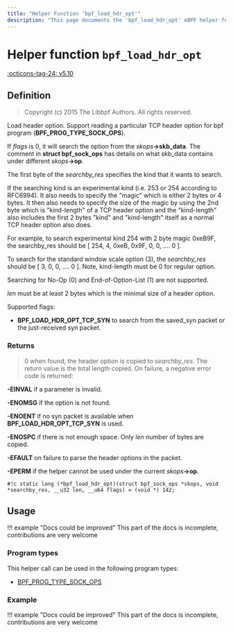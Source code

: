 ```yaml
---
title: "Helper Function 'bpf_load_hdr_opt'"
description: "This page documents the 'bpf_load_hdr_opt' eBPF helper function, including its defintion, usage, program types that can use it, and examples."
---
```

# Helper function `bpf_load_hdr_opt`

<!-- [FEATURE_TAG](bpf_load_hdr_opt) -->
[:octicons-tag-24: v5.10](https://github.com/torvalds/linux/commit/0813a841566f0962a5551be7749b43c45f0022a0)
<!-- [/FEATURE_TAG] -->

## Definition

> Copyright (c) 2015 The Libbpf Authors. All rights reserved.


<!-- [HELPER_FUNC_DEF] -->
Load header option.  Support reading a particular TCP header option for bpf program (**BPF_PROG_TYPE_SOCK_OPS**).

If _flags_ is 0, it will search the option from the _skops_**->skb_data**.  The comment in **struct bpf_sock_ops** has details on what skb_data contains under different _skops_**->op**.

The first byte of the _searchby_res_ specifies the kind that it wants to search.

If the searching kind is an experimental kind (i.e. 253 or 254 according to RFC6994).  It also needs to specify the "magic" which is either 2 bytes or 4 bytes.  It then also needs to specify the size of the magic by using the 2nd byte which is "kind-length" of a TCP header option and the "kind-length" also includes the first 2 bytes "kind" and "kind-length" itself as a normal TCP header option also does.

For example, to search experimental kind 254 with 2 byte magic 0xeB9F, the searchby_res should be [ 254, 4, 0xeB, 0x9F, 0, 0, .... 0 ].

To search for the standard window scale option (3), the _searchby_res_ should be [ 3, 0, 0, .... 0 ]. Note, kind-length must be 0 for regular option.

Searching for No-Op (0) and End-of-Option-List (1) are not supported.

_len_ must be at least 2 bytes which is the minimal size of a header option.

Supported flags:

* **BPF_LOAD_HDR_OPT_TCP_SYN** to search from the
  saved_syn packet or the just-received syn packet.



### Returns

> 0 when found, the header option is copied to _searchby_res_. The return value is the total length copied. On failure, a negative error code is returned:

**-EINVAL** if a parameter is invalid.

**-ENOMSG** if the option is not found.

**-ENOENT** if no syn packet is available when **BPF_LOAD_HDR_OPT_TCP_SYN** is used.

**-ENOSPC** if there is not enough space.  Only _len_ number of bytes are copied.

**-EFAULT** on failure to parse the header options in the packet.

**-EPERM** if the helper cannot be used under the current _skops_**->op**.

`#!c static long (*bpf_load_hdr_opt)(struct bpf_sock_ops *skops, void *searchby_res, __u32 len, __u64 flags) = (void *) 142;`
<!-- [/HELPER_FUNC_DEF] -->

## Usage

!!! example "Docs could be improved"
    This part of the docs is incomplete, contributions are very welcome

### Program types

This helper call can be used in the following program types:

<!-- DO NOT EDIT MANUALLY -->
<!-- [HELPER_FUNC_PROG_REF] -->
 * [BPF_PROG_TYPE_SOCK_OPS](../program-type/BPF_PROG_TYPE_SOCK_OPS.md)
<!-- [/HELPER_FUNC_PROG_REF] -->

### Example

!!! example "Docs could be improved"
    This part of the docs is incomplete, contributions are very welcome
